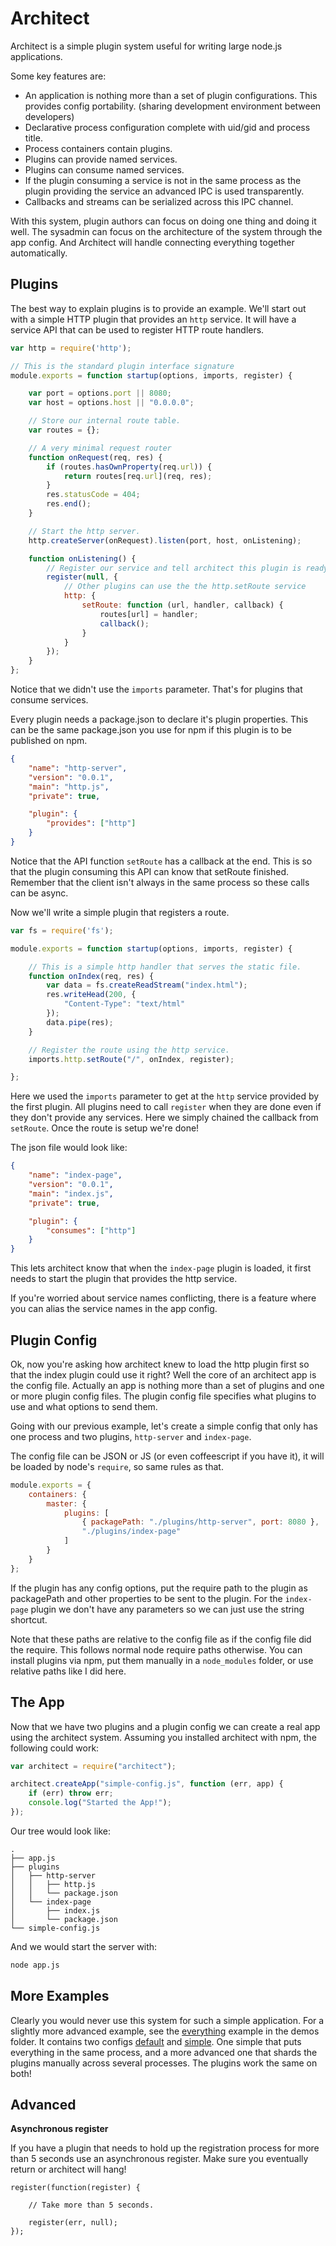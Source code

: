 # Architect

Architect is a simple plugin system useful for writing large node.js applications.

Some key features are:

 - An application is nothing more than a set of plugin configurations.  This provides config portability. (sharing development environment between developers)
 - Declarative process configuration complete with uid/gid and process title.
 - Process containers contain plugins.
 - Plugins can provide named services.
 - Plugins can consume named services.
 - If the plugin consuming a service is not in the same process as the plugin providing the service an advanced IPC is used transparently.
 - Callbacks and streams can be serialized across this IPC channel.

With this system, plugin authors can focus on doing one thing and doing it well.  The sysadmin can focus on the architecture of the system through the app config.  And Architect will handle connecting everything together automatically.

## Plugins

The best way to explain plugins is to provide an example.  We'll start out with a simple HTTP plugin that provides an `http` service.  It will have a service API that can be used to register HTTP route handlers.

```js
var http = require('http');

// This is the standard plugin interface signature
module.exports = function startup(options, imports, register) {

    var port = options.port || 8080;
    var host = options.host || "0.0.0.0";

    // Store our internal route table.
    var routes = {};

	// A very minimal request router
    function onRequest(req, res) {
    	if (routes.hasOwnProperty(req.url)) {
    		return routes[req.url](req, res);
    	}
    	res.statusCode = 404;
    	res.end();
    }

    // Start the http server.
    http.createServer(onRequest).listen(port, host, onListening);

    function onListening() {
    	// Register our service and tell architect this plugin is ready
    	register(null, {
    		// Other plugins can use the the http.setRoute service
    		http: {
    			setRoute: function (url, handler, callback) {
	    			routes[url] = handler;
	    			callback();
	    		}
	    	}
    	});
    }
};
```

Notice that we didn't use the `imports` parameter.  That's for plugins that consume services.  

Every plugin needs a package.json to declare it's plugin properties.  This can be the same package.json you use for npm if this plugin is to be published on npm.

```json
{
    "name": "http-server",
    "version": "0.0.1",
    "main": "http.js",
    "private": true,

    "plugin": {
        "provides": ["http"]
    }
}
```

Notice that the API function `setRoute` has a callback at the end.  This is so that the plugin consuming this API can know that setRoute finished.  Remember that the client isn't always in the same process so these calls can be async.

Now we'll write a simple plugin that registers a route.

```js
var fs = require('fs');

module.exports = function startup(options, imports, register) {

	// This is a simple http handler that serves the static file.
	function onIndex(req, res) {
		var data = fs.createReadStream("index.html");
		res.writeHead(200, {
			"Content-Type": "text/html"
		});
		data.pipe(res);
	}

	// Register the route using the http service.
	imports.http.setRoute("/", onIndex, register);

};
```

Here we used the `imports` parameter to get at the `http` service provided by the first plugin.  All plugins need to call `register` when they are done even if they don't provide any services.  Here we simply chained the callback from `setRoute`.  Once the route is setup we're done!

The json file would look like:

```json
{
    "name": "index-page",
    "version": "0.0.1",
    "main": "index.js",
    "private": true,

    "plugin": {
        "consumes": ["http"]
    }
}
```

This lets architect know that when the `index-page` plugin is loaded, it first needs to start the plugin that provides the http service.

If you're worried about service names conflicting, there is a feature where you can alias the service names in the app config.

## Plugin Config

Ok, now you're asking how architect knew to load the http plugin first so that the index plugin could use it right?  Well the core of an architect app is the config file.  Actually an app is nothing more than a set of plugins and one or more plugin config files.  The plugin config file specifies what plugins to use and what options to send them.

Going with our previous example, let's create a simple config that only has one process and two plugins, `http-server` and `index-page`.

The config file can be JSON or JS (or even coffeescript if you have it), it will be loaded by node's `require`, so same rules as that.

```js
module.exports = {
    containers: {
        master: {
            plugins: [
                { packagePath: "./plugins/http-server", port: 8080 },
                "./plugins/index-page"
            ]
        }
    }
};
```

If the plugin has any config options, put the require path to the plugin as packagePath and other properties to be sent to the plugin.  For the `index-page` plugin we don't have any parameters so we can just use the string shortcut.

Note that these paths are relative to the config file as if the config file did the require.  This follows normal node require paths otherwise.  You can install plugins via npm, put them manually in a `node_modules` folder, or use relative paths like I did here.

## The App

Now that we have two plugins and a plugin config we can create a real app using the architect system.  Assuming you installed architect with npm, the following could work:

```js
var architect = require("architect");

architect.createApp("simple-config.js", function (err, app) {
    if (err) throw err;
    console.log("Started the App!");
});
```

Our tree would look like:

```
.
├── app.js
├── plugins
│   ├── http-server
│   │   ├── http.js
│   │   └── package.json
│   └── index-page
│       ├── index.js
│       └── package.json
└── simple-config.js
```

And we would start the server with:

```bash
node app.js
```

## More Examples

Clearly you would never use this system for such a simple application.  For a slightly more advanced example, see the [everything][] example in the demos folder.  It contains two configs [default][] and [simple][].  One simple that puts everything in the same process, and a more advanced one that shards the plugins manually across several processes.  The plugins work the same on both!

[everything]: https://github.com/c9/architect/tree/master/demos/everything
[default]: https://github.com/c9/architect/blob/master/demos/everything/configs/default.js
[simple]: https://github.com/c9/architect/blob/master/demos/everything/configs/simple.js


## Advanced

**Asynchronous register**

If you have a plugin that needs to hold up the registration process for more than 5 seconds use an asynchronous register.
Make sure you eventually return or architect will hang!

    register(function(register) {

        // Take more than 5 seconds.

        register(err, null);
    });
